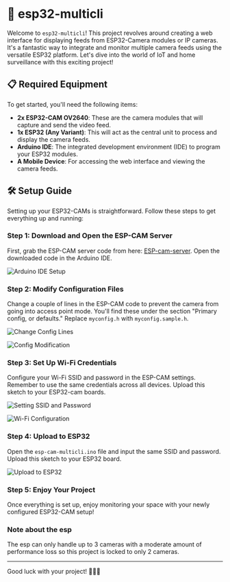 # 📸 esp32-multicli

Welcome to `esp32-multicli`! This project revolves around creating a web interface for displaying feeds from ESP32-Camera modules or IP cameras. It's a fantastic way to integrate and monitor multiple camera feeds using the versatile ESP32 platform. Let's dive into the world of IoT and home surveillance with this exciting project!

## 📋 Required Equipment

To get started, you'll need the following items:
- **2x ESP32-CAM OV2640**: These are the camera modules that will capture and send the video feed.
- **1x ESP32 (Any Variant)**: This will act as the central unit to process and display the camera feeds.
- **Arduino IDE**: The integrated development environment (IDE) to program your ESP32 modules.
- **A Mobile Device**: For accessing the web interface and viewing the camera feeds.

## 🛠 Setup Guide

Setting up your ESP32-CAMs is straightforward. Follow these steps to get everything up and running:

### Step 1: Download and Open the ESP-CAM Server

First, grab the ESP-CAM server code from here: [ESP-cam-server](https://github.com/easytarget/esp32-cam-webserver). Open the downloaded code in the Arduino IDE.

![Arduino IDE Setup](https://github.com/ConTronTech/esp32-multicli/assets/120324560/137e92e3-dc75-4962-b86c-26420b840db7)

### Step 2: Modify Configuration Files

Change a couple of lines in the ESP-CAM code to prevent the camera from going into access point mode. You'll find these under the section "Primary config, or defaults." Replace `myconfig.h` with `myconfig.sample.h`.

![Change Config Lines](https://github.com/ConTronTech/esp32-multicli/assets/120324560/89a88d7a-cee6-43dd-aca0-3a23db1bd614)

![Config Modification](https://github.com/ConTronTech/esp32-multicli/assets/120324560/06b1d03f-d849-4996-8825-330f8bc1e879)

### Step 3: Set Up Wi-Fi Credentials

Configure your Wi-Fi SSID and password in the ESP-CAM settings. Remember to use the same credentials across all devices. Upload this sketch to your ESP32-cam boards.

![Setting SSID and Password](https://github.com/ConTronTech/esp32-multicli/assets/120324560/4c2ba549-844d-4aaf-abe7-9a851516e751)

![Wi-Fi Configuration](https://github.com/ConTronTech/esp32-multicli/assets/120324560/7b23e964-f546-4883-a7c2-f39f2f336a33)

### Step 4: Upload to ESP32

Open the `esp-cam-multicli.ino` file and input the same SSID and password. Upload this sketch to your ESP32 board.

![Upload to ESP32](https://github.com/ConTronTech/esp32-multicli/assets/120324560/b6264273-260e-4c50-a4db-3c45b4a7b8f5)

### Step 5: Enjoy Your Project

Once everything is set up, enjoy monitoring your space with your newly configured ESP32-CAM setup!

### Note about the esp

The esp can only handle up to 3 cameras with a moderate amount of performance loss so this project is locked to only 2 cameras.

---

Good luck with your project! 🚀👨‍💻
